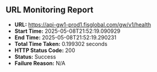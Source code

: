 ## URL Monitoring Report

- **URL:** https://api-gw1-prod1.fisglobal.com/gw/v1/health
- **Start Time:** 2025-05-08T21:52:19.090929
- **End Time:** 2025-05-08T21:52:19.290231
- **Total Time Taken:** 0.199302 seconds
- **HTTP Status Code:** 200
- **Status:** Success
- **Failure Reason:** N/A

